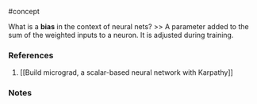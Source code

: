 #concept

What is a **bias** in the context of neural nets? >> A parameter added to the sum of the weighted inputs to a neuron. It is adjusted during training.<!--SR:!2025-01-21,126,250-->

### References
1. [[Build micrograd, a scalar-based neural network with Karpathy]]

### Notes




